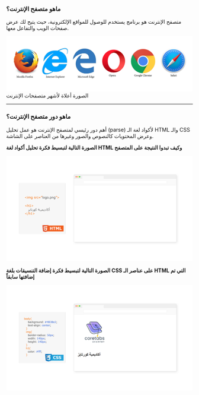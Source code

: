 ### ماهو متصفح الإنترنت؟
متصفح الإنترنت هو برنامج يستخدم للوصول للمواقع الإلكترونية، حيث يتيح لك عرض صفحات الويب والتفاعل معها.

![browsers](./assets/browsers.png) 
الصورة أعلاة لأشهر متصفحات الإنترنت 

---

### ماهو دور متصفح الإنترنت؟
أهم دور رئيسي لمتصفح الإنترنت هو عمل تحليل (parse) لأكواد لغة الـ HTML والـ CSS  وعرض المحتويات كالنصوص والصور وغيرها من العناصر على الشاشة.

 **الصورة التالية لتبسيط فكرة تحليل أكواد لغة HTML وكيف تبدوا النتيجة على المتصفح**

![html-and-browser](./assets/html-and-browser.gif) 

**الصورة التالية لتبسيط فكرة إضافة التنسيقات بلغة CSS على عناصر الـ HTML التي تم إضافتها سابقاً**

![css-and-browser](./assets/css-and-browser.gif) 